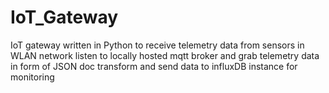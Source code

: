 # IoT_Gateway
IoT gateway written in Python to receive telemetry data from sensors in WLAN network
listen to locally hosted mqtt broker and grab telemetry data in form of JSON doc
transform and send data to influxDB instance for monitoring
